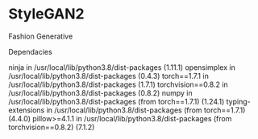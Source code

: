 # StyleGAN2
Fashion Generative

Dependacies

ninja in /usr/local/lib/python3.8/dist-packages (1.11.1)
opensimplex in /usr/local/lib/python3.8/dist-packages (0.4.3)
torch==1.7.1 in /usr/local/lib/python3.8/dist-packages (1.7.1)
torchvision==0.8.2 in /usr/local/lib/python3.8/dist-packages (0.8.2)
numpy in /usr/local/lib/python3.8/dist-packages (from torch==1.7.1) (1.24.1)
typing-extensions in /usr/local/lib/python3.8/dist-packages (from torch==1.7.1) (4.4.0)
pillow>=4.1.1 in /usr/local/lib/python3.8/dist-packages (from torchvision==0.8.2) (7.1.2)

